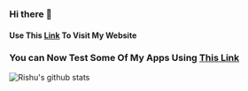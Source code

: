 ### Hi there 👋

<!--
**Rishu20/rishu20** is a ✨ _special_ ✨ repository because its `README.md` (this file) appears on your GitHub profile.
Here are some ideas to get you started:

- 🔭 I’m currently working on ...
- 🌱 I’m currently learning ...
- 👯 I’m looking to collaborate on ...
- 🤔 I’m looking for help with ...
- 💬 Ask me about ...
- 📫 How to reach me: ...
- 😄 Pronouns: ...
- ⚡ Fun fact: ...
-->
#### Use This [Link](https://rishu20.github.io/) To Visit My Website
### You can Now Test Some Of My Apps Using [This Link](https://rishu20.pythonanywhere.com/)
![Rishu's github stats](https://github-readme-stats.vercel.app/api?username=rishu20&show_icons=true&theme=radical) 
